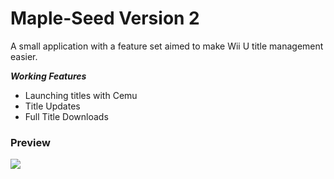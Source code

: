 # Maple-Seed Version 2

A small application with a feature set aimed to make Wii U title management easier.

***Working Features***
- Launching titles with Cemu
- Title Updates
- Full Title Downloads

### Preview

![](http://pixxy.in/xxK8243.png)